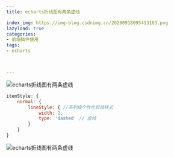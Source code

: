 ```yaml
---
title: echarts折线图有两条虚线

index_img: https://img-blog.csdnimg.cn/20200918095413183.png
lazyload: true
categories:
- 前端插件使用
tags:
- echarts



---
```













![echarts折线图有两条虚线](https://img-blog.csdnimg.cn/2020091809570972.png#pic_center)



```javascript
itemStyle: {
	normal: {
		lineStyle: { //系列级个性化折线样式
			width: 2,
			type: 'dashed' // 虚线
		}
	}
}
```

![echarts折线图有两条虚线](https://img-blog.csdnimg.cn/20200918095413183.png#pic_center)

